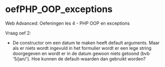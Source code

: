 # oefPHP_OOP_exceptions
Web Advanced: Oefeningen les 4 - PHP OOP en exceptions

Vraag oef 2:
 - De constructor om een datum te maken heeft default arguments. Maar als er niets wordt ingevuld in het formulier wordt er een lege string    doorgegeven en wordt er in de datum gewoon niets getoond (bvb '5/jan/'). Hoe kunnen de default-waarden dan gebruikt worden? 
 
